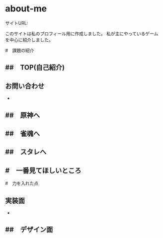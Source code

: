 # about-me


サイトURL:

このサイトは私のプロフィール用に作成しました。
私が主にやっているゲームを中心に紹介しました。


#　課題の紹介

##　TOP(自己紹介)
-

## お問い合わせ
-

##　原神へ
-

##　雀魂へ
-

##　スタレへ
-


#　一番見てほしいところ
-


#　力を入れた点

## 実装面
-



##　デザイン面
-


